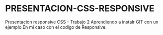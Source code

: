 # PRESENTACION-CSS-RESPONSIVE
Presentacion responsive CSS - Trabajo 2
Aprendiendo a instalr GIT con un ejemplo.En mi caso con el codigo de Responsive.
